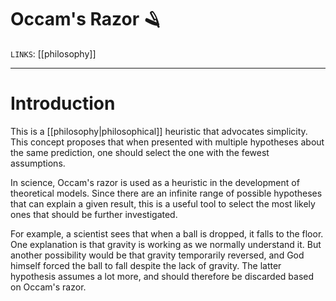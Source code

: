 # Occam's Razor 🪒
`LINKS`: [[philosophy]]


---
# Introduction
This is a [[philosophy|philosophical]] heuristic that advocates simplicity. This concept proposes that when presented with multiple hypotheses about the same prediction, one should select the one with the fewest assumptions. 

In science, Occam's razor is used as a heuristic in the development of theoretical models. Since there are an infinite range of possible hypotheses that can explain a given result, this is a useful tool to select the most likely ones that should be further investigated.

For example, a scientist sees that when a ball is dropped, it falls to the floor. One explanation is that gravity is working as we normally understand it. But another possibility would be that gravity temporarily reversed, and God himself forced the ball to fall despite the lack of gravity. The latter hypothesis assumes a lot more, and should therefore be discarded based on Occam's razor. 